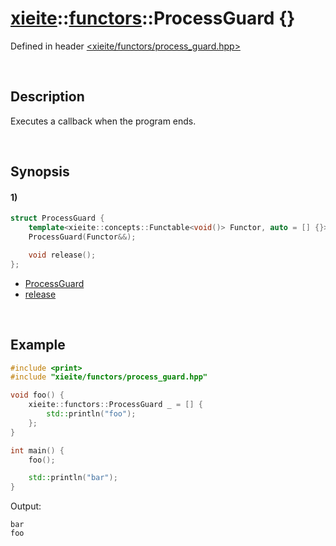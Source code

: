# [xieite](../../xieite.md)\:\:[functors](../../functors.md)\:\:ProcessGuard \{\}
Defined in header [<xieite/functors/process_guard.hpp>](../../../include/xieite/functors/process_guard.hpp)

&nbsp;

## Description
Executes a callback when the program ends.

&nbsp;

## Synopsis
#### 1)
```cpp
struct ProcessGuard {
    template<xieite::concepts::Functable<void()> Functor, auto = [] {}>
    ProcessGuard(Functor&&);

    void release();
};
```
- [ProcessGuard](./structures/process_guard/1/operators/constructor.md)
- [release](./structures/process_guard/1/release.md)

&nbsp;

## Example
```cpp
#include <print>
#include "xieite/functors/process_guard.hpp"

void foo() {
    xieite::functors::ProcessGuard _ = [] {
        std::println("foo");
    };
}

int main() {
    foo();

    std::println("bar");
}
```
Output:
```
bar
foo
```
